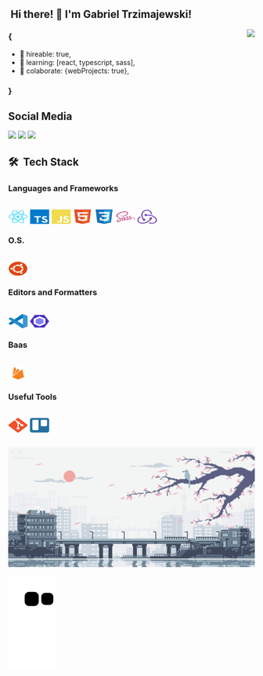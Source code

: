 ## &nbsp;Hi there! 👋 I'm Gabriel Trzimajewski!
<img align="right" height="180em" src="https://github-readme-stats.vercel.app/api/top-langs/?username=Sn0wye&layout=compact&langs_count=7&theme=midnight-purple"/>

### {
- 🔭 hireable: true,
- 🌱 learning: [react, typescript, sass],
- 👯 colaborate: {webProjects: true},
### }


## Social Media 
<div>
  <a href="https://www.linkedin.com/in/gabriel-trzimajewski" target="_blank"><img src="https://img.shields.io/badge/-LinkedIn-%230077B5?style=for-the-badge&logo=linkedin&logoColor=white" target="_blank"></a> 
  <a href="https://instagram.com/gabtrzimajewski" target="_blank"><img src="https://img.shields.io/badge/-Instagram-%23E4405F?style=for-the-badge&logo=instagram&logoColor=white" target="_blank"></a>
  <a href = "mailto:gabrieltrz2005@gmail.com"><img src="https://img.shields.io/badge/-Gmail-%23333?style=for-the-badge&logo=gmail&logoColor=white" target="_blank"></a>
</div>

## 🛠 &nbsp;Tech Stack

### Languages and Frameworks
  <div style="display: inline_block"><br>
    <img align="center" alt="Sn0wye-React" height="30" width="40" src="https://github.com/devicons/devicon/blob/master/icons/react/react-original.svg">
    <img align="center" alt="Sn0wye-Ts" height="30" width="40" src="https://raw.githubusercontent.com/devicons/devicon/master/icons/typescript/typescript-plain.svg">
   <img align="center" alt="Sn0wye-Js" height="30" width="40" src="https://raw.githubusercontent.com/devicons/devicon/master/icons/javascript/javascript-plain.svg">
   <img align="center" alt="Sn0wye-HTML" height="30" width="40" src="https://raw.githubusercontent.com/devicons/devicon/master/icons/html5/html5-original.svg">
   <img align="center" alt="Sn0wye-CSS" height="30" width="40" src="https://raw.githubusercontent.com/devicons/devicon/master/icons/css3/css3-original.svg">
   <img align="center" alt="Sn0wye-Sass" height="30" width="40" src="https://github.com/devicons/devicon/blob/master/icons/sass/sass-original.svg">
   <img align="center" alt="Sn0wye-Python" height="30" width="40" src="https://github.com/devicons/devicon/blob/master/icons/redux/redux-original.svg">
  </div>
  
### O.S.
  <div style="display: inline_block"><br>
    <img align="center" alt="Sn0wye-Ubuntu" height="30" width="40" src="https://github.com/devicons/devicon/blob/master/icons/ubuntu/ubuntu-plain.svg">
  </div>
  
  
  
### Editors and Formatters
  <div style="display: inline_block"><br>
    <img align="center" alt="Sn0wye-Vscode" height="30" width="40" src="https://github.com/devicons/devicon/blob/master/icons/vscode/vscode-original.svg">
    <img align="center" alt="Sn0wye-Eslint" height="30" width="40" src="https://github.com/devicons/devicon/blob/master/icons/eslint/eslint-original.svg">
  </div>
  
### Baas
  <div style="display: inline_block"><br>
    <img align="center" alt="Sn0wye-Firebase" height="30" width="40" src="https://github.com/devicons/devicon/blob/master/icons/firebase/firebase-plain.svg">
  </div>
  
### Useful Tools
  <div style="display: inline_block"><br>
    <img align="center" alt="Sn0wye-Git" height="30" width="40" src="https://github.com/devicons/devicon/blob/master/icons/git/git-original.svg">
    <img align="center" alt="Sn0wye-Trello" height="30" width="40" src="https://github.com/devicons/devicon/blob/master/icons/trello/trello-plain.svg">
  </div>
  
##
  
<div> 

  <img src="https://github.com/Sn0wye/Sn0wye/blob/main/img/Japan.gif">
  
  ![Snake animation](https://github.com/Sn0wye/Sn0wye/blob/output/github-contribution-grid-snake.svg)
  
</div>
